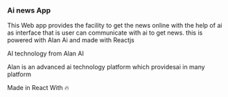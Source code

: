 ### Ai news App
This Web app provides the facility to get the news online with the help of ai as interface that is user can communicate with ai to get news.
this is powered with Alan Ai and made with Reactjs

AI technology from Alan AI

Alan is an advanced ai technology platform which providesai in many platform

Made in React With 🔥
